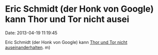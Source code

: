 Eric Schmidt (der Honk von Google) kann Thor und Tor nicht ausei
================================================================

Date: 2013-04-19 11:19:45

Eric Schmidt (der Honk von Google) kann [Thor und Tor nicht
auseinanderhalten](http://wikileaks.org/Transcript-Meeting-Assange-Schmidt?nocache).
m)

